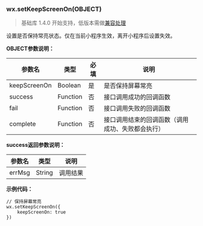 <!-- https://developers.weixin.qq.com/miniprogram/dev/api/setKeepScreenOn.html -->

### wx.setKeepScreenOn(OBJECT)

> 基础库 1.4.0 开始支持，低版本需做[兼容处理](https://developers.weixin.qq.com/miniprogram/dev/framework/compatibility.html)

设置是否保持常亮状态。仅在当前小程序生效，离开小程序后设置失效。

**OBJECT参数说明：**

  参数名         |  类型       |  必填 |  说明                       
-----------------|-------------|-------|-----------------------------
  keepScreenOn   |  Boolean    |  是   |  是否保持屏幕常亮           
  success        |  Function   |  否   |  接口调用成功的回调函数     
  fail           |  Function   |  否   |  接口调用失败的回调函数     
  complete       |  Function   |  否   |接口调用结束的回调函数（调用成功、失败都会执行）

**success返回参数说明：**

  参数名   |  类型     |  说明   
-----------|-----------|---------
  errMsg   |  String   | 调用结果

**示例代码：**

    // 保持屏幕常亮
    wx.setKeepScreenOn({
        keepScreenOn: true
    })
